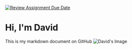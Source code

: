 [![Review Assignment Due Date](https://classroom.github.com/assets/deadline-readme-button-24ddc0f5d75046c5622901739e7c5dd533143b0c8e959d652212380cedb1ea36.svg)](https://classroom.github.com/a/bwEfZG3u)

# Hi, I'm David

This is my markdown document on GitHub
![David's Image](https://discord.com/channels/279194972887056397/919804526440120360/1162122203303792640)


## 